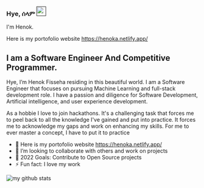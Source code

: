  
### Hye, ሰላም <a href=""><img src="https://media.giphy.com/media/hvRJCLFzcasrR4ia7z/giphy.gif" width="25px"></a>
I'm Henok.

Here is my portofolio website https://henoka.netlify.app/

## I am a Software Engineer And Competitive Programmer.
Hye, I’m Henok Fisseha residing in this beautiful world. I am a Software Engineer that focuses on pursuing Machine Learning and full-stack development role. I have a passion and diligence for Software Development, Artificial intelligence, and user experience development.  

As a hobbie I love to join hackathons. It's a challenging task that forces me to peel back to all the knowledge I've
gained and put into practice. It forces me to acknowledge my gaps and work on enhancing my skills. For me to
ever master a concept, I have to put it to practice

- 🌱 Here is my portofolio website https://henoka.netlify.app/
- 👯 I’m looking to collaborate with others and work on projects
- 🥅 2022 Goals: Contribute to Open Source projects
- ⚡ Fun fact: I love my work 

![my github stats](https://github-readme-stats.vercel.app/api?username=Henokaa&count_private=true&show_icons=true&hide=stars&theme=tokyonight)

<br />

[website]: https://codeSTACKr.com
[course]: http://vsCodeHero.com
[twitter]: https://twitter.com/codeSTACKr
[youtube]: https://youtube.com/codeSTACKr
[instagram]: https://instagram.com/codeSTACKr
[linkedin]: https://linkedin.com/in/codeSTACKr
[webdevplaylist]: https://www.youtube.com/playlist?list=PLkwxH9e_vrAJ0WbEsFA9W3I1W-g_BTsbt
[jsplaylist]: https://www.youtube.com/playlist?list=PLkwxH9e_vrALRJKu7wfXby3MKeflhTu6B
[cssplaylist]: https://www.youtube.com/playlist?list=PLkwxH9e_vrALSdvZuEh6gqQdmDoDIoqz4
[reactplaylist]: https://www.youtube.com/playlist?list=PLkwxH9e_vrAK4TdffpxKY3QGyHCpxFcQ0
